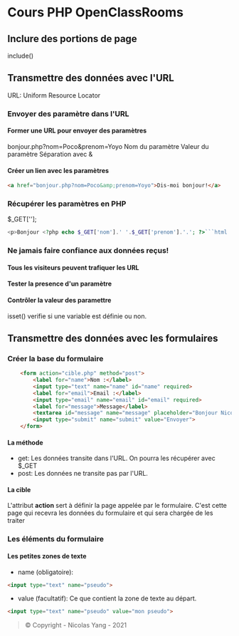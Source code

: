 # Cours PHP OpenClassRooms

## Inclure des portions de page

include()

## Transmettre des données avec l'URL

URL: Uniform Resource Locator

### Envoyer des paramètre dans l'URL

#### Former une URL pour envoyer des paramètres

bonjour.php?nom=Poco&prenom=Yoyo
Nom du paramètre
Valeur du paramètre
Séparation avec &

#### Créer un lien avec les paramètres

```html
<a href="bonjour.php?nom=Poco&amp;prenom=Yoyo">Dis-moi bonjour!</a>
```

### Récupérer les paramètres en PHP

\$\_GET[''];

````php
<p>Bonjour <?php echo $_GET['nom'].' '.$_GET['prenom'].'.'; ?>```html
````
### Ne jamais faire confiance aux données reçus!
#### Tous les visiteurs peuvent trafiquer les URL
#### Tester la presence d'un paramètre
#### Contrôler la valeur des paramettre
isset() verifie si une variable est définie ou non.

## Transmettre des données avec les formulaires
### Créer la base du formulaire
```html
    <form action="cible.php" method="post">
        <label for="name">Nom :</label>
        <input type="text" name="name" id="name" required>
        <label for="email">Email :</label>
        <input type="email" name="email" id="email" required>
        <label for="message">Message</label>
        <textarea id="message" name="message" placeholder="Bonjour Nicolas, J'aimerais qu'on travaille ensemble..." required minlength="10"></textarea>
        <input type="submit" name="submit" value="Envoyer">
    </form>
```
#### La méthode
* get: Les données transite dans l'URL. On pourra les récupérer avec $_GET
* post: Les données ne transite pas par l'URL.
#### La cible
L'attribut **action** sert à définir la page appelée par le formulaire. C'est cette page qui recevra les données du formulaire et qui sera chargée de les traiter
### Les éléments du formulaire
#### Les petites zones de texte
* name (obligatoire):
```html
<input type="text" name="pseudo"> 
```
* value (facultatif): Ce que contient la zone de texte au départ. 
```html
<input type="text" name="pseudo" value="mon pseudo"> 
```






> &copy; Copyright - Nicolas Yang - 2021

